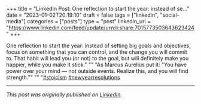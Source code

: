 +++
title = "LinkedIn Post: One reflection to start the year: instead of se..."
date = "2023-01-02T20:19:10"
draft = false
tags = ["linkedin", "social-media"]
categories = ["posts"]
type = "post"
linkedin_url = "https://www.linkedin.com/feed/update/urn:li:share:7015773503643623424"
+++

One reflection to start the year: instead of setting big goals and objectives, focus on something that you can control, and the change you will commit to. That habit will lead you (or not) to the goal, but will definitely make you happier, while you make it stick."
""
"As Marcus Aurelius put it: "You have power over your mind — not outside events. Realize this, and you will find strength.""
""
"[#stoicism](https://www.linkedin.com/feed/hashtag/stoicism) [#newyearresolutions](https://www.linkedin.com/feed/hashtag/newyearresolutions)

---

*This post was originally published on [LinkedIn](https://www.linkedin.com/in/adrianmoreno/recent-activity/all/).*